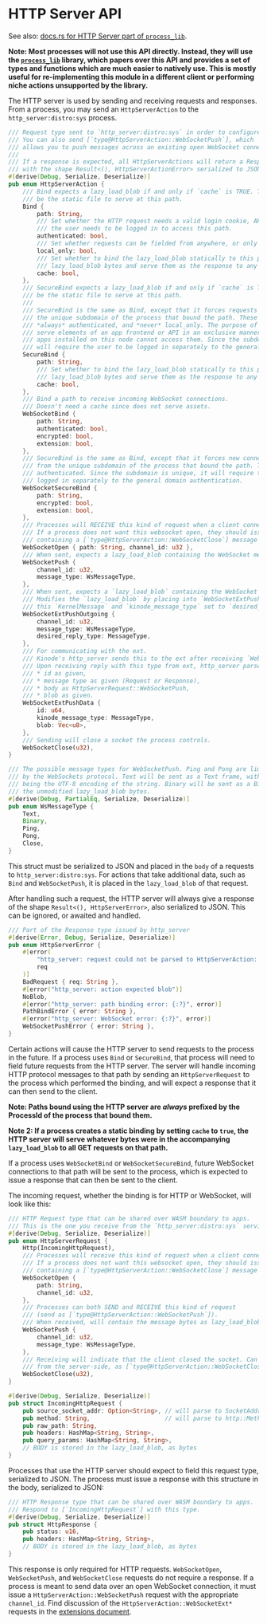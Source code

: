 # HTTP Server API

See also: [docs.rs for HTTP Server part of `process_lib`](https://docs.rs/kinode_process_lib/latest/kinode_process_lib/http/index.html).

**Note: Most processes will not use this API directly. Instead, they will use the [`process_lib`](./process_stdlib/overview.md) library, which papers over this API and provides a set of types and functions which are much easier to natively use. This is mostly useful for re-implementing this module in a different client or performing niche actions unsupported by the library.**

The HTTP server is used by sending and receiving requests and responses.
From a process, you may send an `HttpServerAction` to the `http_server:distro:sys` process.

```rust
/// Request type sent to `http_server:distro:sys` in order to configure it.
/// You can also send [`type@HttpServerAction::WebSocketPush`], which
/// allows you to push messages across an existing open WebSocket connection.
///
/// If a response is expected, all HttpServerActions will return a Response
/// with the shape Result<(), HttpServerActionError> serialized to JSON.
#[derive(Debug, Serialize, Deserialize)]
pub enum HttpServerAction {
    /// Bind expects a lazy_load_blob if and only if `cache` is TRUE. The lazy_load_blob should
    /// be the static file to serve at this path.
    Bind {
        path: String,
        /// Set whether the HTTP request needs a valid login cookie, AKA, whether
        /// the user needs to be logged in to access this path.
        authenticated: bool,
        /// Set whether requests can be fielded from anywhere, or only the loopback address.
        local_only: bool,
        /// Set whether to bind the lazy_load_blob statically to this path. That is, take the
        /// lazy_load_blob bytes and serve them as the response to any request to this path.
        cache: bool,
    },
    /// SecureBind expects a lazy_load_blob if and only if `cache` is TRUE. The lazy_load_blob should
    /// be the static file to serve at this path.
    ///
    /// SecureBind is the same as Bind, except that it forces requests to be made from
    /// the unique subdomain of the process that bound the path. These requests are
    /// *always* authenticated, and *never* local_only. The purpose of SecureBind is to
    /// serve elements of an app frontend or API in an exclusive manner, such that other
    /// apps installed on this node cannot access them. Since the subdomain is unique, it
    /// will require the user to be logged in separately to the general domain authentication.
    SecureBind {
        path: String,
        /// Set whether to bind the lazy_load_blob statically to this path. That is, take the
        /// lazy_load_blob bytes and serve them as the response to any request to this path.
        cache: bool,
    },
    /// Bind a path to receive incoming WebSocket connections.
    /// Doesn't need a cache since does not serve assets.
    WebSocketBind {
        path: String,
        authenticated: bool,
        encrypted: bool,
        extension: bool,
    },
    /// SecureBind is the same as Bind, except that it forces new connections to be made
    /// from the unique subdomain of the process that bound the path. These are *always*
    /// authenticated. Since the subdomain is unique, it will require the user to be
    /// logged in separately to the general domain authentication.
    WebSocketSecureBind {
        path: String,
        encrypted: bool,
        extension: bool,
    },
    /// Processes will RECEIVE this kind of request when a client connects to them.
    /// If a process does not want this websocket open, they should issue a *request*
    /// containing a [`type@HttpServerAction::WebSocketClose`] message and this channel ID.
    WebSocketOpen { path: String, channel_id: u32 },
    /// When sent, expects a lazy_load_blob containing the WebSocket message bytes to send.
    WebSocketPush {
        channel_id: u32,
        message_type: WsMessageType,
    },
    /// When sent, expects a `lazy_load_blob` containing the WebSocket message bytes to send.
    /// Modifies the `lazy_load_blob` by placing into `WebSocketExtPushData` with id taken from
    /// this `KernelMessage` and `kinode_message_type` set to `desired_reply_type`.
    WebSocketExtPushOutgoing {
        channel_id: u32,
        message_type: WsMessageType,
        desired_reply_type: MessageType,
    },
    /// For communicating with the ext.
    /// Kinode's http_server sends this to the ext after receiving `WebSocketExtPushOutgoing`.
    /// Upon receiving reply with this type from ext, http_server parses, setting:
    /// * id as given,
    /// * message type as given (Request or Response),
    /// * body as HttpServerRequest::WebSocketPush,
    /// * blob as given.
    WebSocketExtPushData {
        id: u64,
        kinode_message_type: MessageType,
        blob: Vec<u8>,
    },
    /// Sending will close a socket the process controls.
    WebSocketClose(u32),
}

/// The possible message types for WebSocketPush. Ping and Pong are limited to 125 bytes
/// by the WebSockets protocol. Text will be sent as a Text frame, with the lazy_load_blob bytes
/// being the UTF-8 encoding of the string. Binary will be sent as a Binary frame containing
/// the unmodified lazy_load_blob bytes.
#[derive(Debug, PartialEq, Serialize, Deserialize)]
pub enum WsMessageType {
    Text,
    Binary,
    Ping,
    Pong,
    Close,
}
```

This struct must be serialized to JSON and placed in the `body` of a requests to `http_server:distro:sys`.
For actions that take additional data, such as `Bind` and `WebSocketPush`, it is placed in the `lazy_load_blob` of that request.

After handling such a request, the HTTP server will always give a response of the shape `Result<(), HttpServerError>`, also serialized to JSON. This can be ignored, or awaited and handled.

```rust
/// Part of the Response type issued by http_server
#[derive(Error, Debug, Serialize, Deserialize)]
pub enum HttpServerError {
    #[error(
        "http_server: request could not be parsed to HttpServerAction: {}.",
        req
    )]
    BadRequest { req: String },
    #[error("http_server: action expected blob")]
    NoBlob,
    #[error("http_server: path binding error: {:?}", error)]
    PathBindError { error: String },
    #[error("http_server: WebSocket error: {:?}", error)]
    WebSocketPushError { error: String },
}
```

Certain actions will cause the HTTP server to send requests to the process in the future.
If a process uses `Bind` or `SecureBind`, that process will need to field future requests from the HTTP server. The server will handle incoming HTTP protocol messages to that path by sending an `HttpServerRequest` to the process which performed the binding, and will expect a response that it can then send to the client.

**Note: Paths bound using the HTTP server are *always* prefixed by the ProcessId of the process that bound them.**

**Note 2: If a process creates a static binding by setting `cache` to `true`, the HTTP server will serve whatever bytes were in the accompanying `lazy_load_blob` to all GET requests on that path.**

If a process uses `WebSocketBind` or `WebSocketSecureBind`, future WebSocket connections to that path will be sent to the process, which is expected to issue a response that can then be sent to the client.

The incoming request, whether the binding is for HTTP or WebSocket, will look like this:
```rust
/// HTTP Request type that can be shared over WASM boundary to apps.
/// This is the one you receive from the `http_server:distro:sys` service.
#[derive(Debug, Serialize, Deserialize)]
pub enum HttpServerRequest {
    Http(IncomingHttpRequest),
    /// Processes will receive this kind of request when a client connects to them.
    /// If a process does not want this websocket open, they should issue a *request*
    /// containing a [`type@HttpServerAction::WebSocketClose`] message and this channel ID.
    WebSocketOpen {
        path: String,
        channel_id: u32,
    },
    /// Processes can both SEND and RECEIVE this kind of request
    /// (send as [`type@HttpServerAction::WebSocketPush`]).
    /// When received, will contain the message bytes as lazy_load_blob.
    WebSocketPush {
        channel_id: u32,
        message_type: WsMessageType,
    },
    /// Receiving will indicate that the client closed the socket. Can be sent to close
    /// from the server-side, as [`type@HttpServerAction::WebSocketClose`].
    WebSocketClose(u32),
}

#[derive(Debug, Serialize, Deserialize)]
pub struct IncomingHttpRequest {
    pub source_socket_addr: Option<String>, // will parse to SocketAddr
    pub method: String,                     // will parse to http::Method
    pub raw_path: String,
    pub headers: HashMap<String, String>,
    pub query_params: HashMap<String, String>,
    // BODY is stored in the lazy_load_blob, as bytes
}
```

Processes that use the HTTP server should expect to field this request type, serialized to JSON.
The process must issue a response with this structure in the body, serialized to JSON:

```rust
/// HTTP Response type that can be shared over WASM boundary to apps.
/// Respond to [`IncomingHttpRequest`] with this type.
#[derive(Debug, Serialize, Deserialize)]
pub struct HttpResponse {
    pub status: u16,
    pub headers: HashMap<String, String>,
    // BODY is stored in the lazy_load_blob, as bytes
}
```

This response is only required for HTTP requests.
`WebSocketOpen`, `WebSocketPush`, and `WebSocketClose` requests do not require a response.
If a process is meant to send data over an open WebSocket connection, it must issue a `HttpServerAction::WebSocketPush` request with the appropriate `channel_id`.
Find discussion of the `HttpServerAction::WebSocketExt*` requests in the [extensions document](../process/extensions.md).
